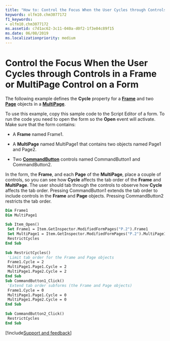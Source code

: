 ```yaml
---
title: "How to: Control the Focus When the User Cycles through Controls in a Frame or MultiPage Control on a Form"
keywords: olfm10.chm3077172
f1_keywords:
- olfm10.chm3077172
ms.assetid: c7d1ac62-3c11-040a-d0f2-1f3e04c89f15
ms.date: 06/08/2019
ms.localizationpriority: medium
---
```



# Control the Focus When the User Cycles through Controls in a Frame or MultiPage Control on a Form

The following example defines the **Cycle** property for a **[Frame](../../../api/Outlook.frame.md)** and two **[Page](../../../api/Outlook.page.md)** objects in a **[MultiPage](../../../api/Outlook.multipage.md)**.

To use this example, copy this sample code to the Script Editor of a form. To run the code you need to open the form so the **Open** event will activate. Make sure that the form contains:

- A **Frame** named Frame1.

- A **MultiPage** named MultiPage1 that contains two objects named Page1 and Page2.

- Two **[CommandButton](../../../api/Outlook.commandbutton.md)** controls named CommandButton1 and CommandButton2.

In the form, the **Frame**, and each **Page** of the **MultiPage**, place a couple of controls, so you can see how **Cycle** affects the tab order of the **Frame** and **MultiPage**.
The user should tab through the controls to observe how **Cycle** affects the tab order. Pressing CommandButton1 extends the tab order to include controls in the **Frame** and **Page** objects. Pressing CommandButton2 restricts the tab order.



```vb
Dim Frame1 
Dim MultiPage1 
 
Sub Item_Open() 
 Set Frame1 = Item.GetInspector.ModifiedFormPages("P.2").Frame1 
 Set MultiPage1 = Item.GetInspector.ModifiedFormPages("P.2").MultiPage1 
 RestrictCycles 
End Sub 
 
Sub RestrictCycles() 
 'Limit tab order for the Frame and Page objects 
 Frame1.Cycle = 2 
 MultiPage1.Page1.Cycle = 2 
 MultiPage1.Page2.Cycle = 2 
End Sub 
Sub CommandButton1_Click() 
 'Extend tab order subforms (the Frame and Page objects) 
 Frame1.Cycle = 0 
 MultiPage1.Page1.Cycle = 0 
 MultiPage1.Page2.Cycle = 0 
End Sub 
 
Sub CommandButton2_Click() 
 RestrictCycles 
End Sub
```

[!include[Support and feedback](~/includes/feedback-boilerplate.md)]